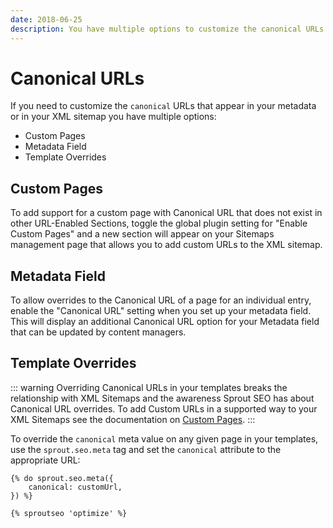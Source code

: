 ```yaml
---
date: 2018-06-25
description: You have multiple options to customize the canonical URLs that appear in your metadata or in your XML sitemaps.
---
```


# Canonical URLs

If you need to customize the `canonical` URLs that appear in your metadata or in your XML sitemap you have multiple options:
 
- Custom Pages
- Metadata Field
- Template Overrides
 
## Custom Pages

To add support for a custom page with Canonical URL that does not exist in other URL-Enabled Sections, toggle the global plugin setting for "Enable Custom Pages" and a new section will appear on your Sitemaps management page that allows you to add custom URLs to the XML sitemap. 

## Metadata Field

To allow overrides to the Canonical URL of a page for an individual entry, enable the "Canonical URL" setting when you set up your metadata field. This will display an additional Canonical URL option for your Metadata field that can be updated by content managers.

## Template Overrides

::: warning 
Overriding Canonical URLs in your templates breaks the relationship with XML Sitemaps and the awareness Sprout SEO has about Canonical URL overrides. To add Custom URLs in a supported way to your XML Sitemaps see the documentation on [Custom Pages](./../sitemaps/sitemaps.md#custom-urls). 
:::

To override the `canonical` meta value on any given page in your templates, use the `sprout.seo.meta` tag and set the `canonical` attribute to the appropriate URL:
 
``` twig
{% do sprout.seo.meta({
    canonical: customUrl,
}) %}

{% sproutseo 'optimize' %}
```